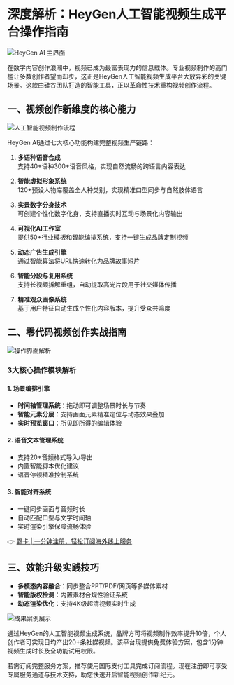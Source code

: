 # 深度解析：HeyGen人工智能视频生成平台操作指南

![HeyGen AI 主界面](https://bbtdd.com/wp-content/uploads/img/78146785.webp)

在数字内容创作浪潮中，视频已成为最富表现力的信息载体。专业视频制作的高门槛让多数创作者望而却步，这正是HeyGen人工智能视频生成平台大放异彩的关键场景。这款由硅谷团队打造的智能工具，正以革命性技术重构视频创作流程。

## 一、视频创作新维度的核心能力

![人工智能视频制作流程](https://bbtdd.com/wp-content/uploads/img/75652447666618.webp)

HeyGen AI通过七大核心功能构建完整视频生产链路：

1. **多语种语音合成**  
支持40+语种300+语音风格，实现自然流畅的跨语言内容表达

2. **智能虚拟形象系统**  
120+预设人物库覆盖全人种类别，实现精准口型同步与自然肢体语言

3. **实景数字分身技术**  
可创建个性化数字化身，支持直播实时互动与场景化内容输出

4. **可视化AI工作室**  
提供50+行业模板和智能编排系统，支持一键生成品牌定制视频

5. **动态广告生成引擎**  
通过智能算法将URL快速转化为品牌故事短片

6. **智能分段与复用系统**  
支持长视频拆解重组，自动提取高光片段用于社交媒体传播

7. **精准观众画像系统**  
基于用户特征自动生成个性化内容版本，提升受众共鸣度

## 二、零代码视频创作实战指南

![操作界面解析](https://bbtdd.com/wp-content/uploads/img/6132771302.webp)

### 3大核心操作模块解析

#### 1. 场景编排引擎
- **时间轴管理系统**：拖动即可调整场景时长与节奏
- **智能元素分层**：支持画面元素精准定位与动态效果叠加
- **实时预览窗口**：所见即所得的编辑体验

#### 2. 语音文本管理系统
- 支持20+音频格式导入/导出
- 内置智能脚本优化建议
- 语音停顿精准控制系统

#### 3. 智能对齐系统
- 一键同步画面与音频时长
- 自动匹配口型与文字时间轴
- 实时渲染引擎保障流畅体验

👉 [野卡 | 一分钟注册，轻松订阅海外线上服务](https://bbtdd.com/yeka)

## 三、效能升级实践技巧
- **多模态内容融合**：同步整合PPT/PDF/网页等多媒体素材
- **智能版权检测**：内置素材合规性验证系统
- **动态渲染优化**：支持4K级超清视频实时生成

![成果案例展示](https://bbtdd.com/wp-content/uploads/img/723248976800654.webp)

通过HeyGen的人工智能视频生成系统，品牌方可将视频制作效率提升10倍，个人创作者可实现日均产出20+条社媒视频。该平台现提供免费体验方案，包含1分钟视频生成时长及全功能试用权限。

若需订阅完整服务方案，推荐使用国际支付工具完成订阅流程。现在注册即可享受专属服务通道与技术支持，助您快速开启智能视频创作新纪元。